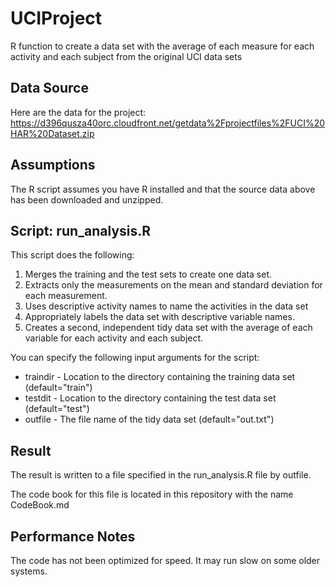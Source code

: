 UCIProject
==========

R function to create a data set with the average of each measure for each activity and each subject from the original UCI data sets

Data Source
-----------

Here are the data for the project: https://d396qusza40orc.cloudfront.net/getdata%2Fprojectfiles%2FUCI%20HAR%20Dataset.zip 

Assumptions
-----------

The R script assumes you have R installed and that the source data above has been downloaded and unzipped.

Script: run_analysis.R
----------------------

This script does the following:

1. Merges the training and the test sets to create one data set.
2. Extracts only the measurements on the mean and standard deviation for each measurement. 
3. Uses descriptive activity names to name the activities in the data set
4. Appropriately labels the data set with descriptive variable names. 
5. Creates a second, independent tidy data set with the average of each variable for each activity and each subject. 

You can specify the following input arguments for the script:

* traindir - Location to the directory containing the training data set (default="train")
* testdit  - Location to the directory containing the test data set (default="test")
* outfile  - The file name of the tidy data set (default="out.txt")

Result
------

The result is written to a file specified in the run_analysis.R file by outfile.

The code book for this file is located in this repository with the name CodeBook.md

Performance Notes
-----------------

The code has not been optimized for speed. It may run slow on some older systems.
